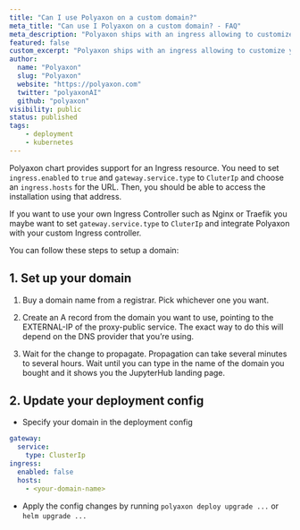 ```yaml
---
title: "Can I use Polyaxon on a custom domain?"
meta_title: "Can use I Polyaxon on a custom domain? - FAQ"
meta_description: "Polyaxon ships with an ingress allowing to customize your host."
featured: false
custom_excerpt: "Polyaxon ships with an ingress allowing to customize your host."
author:
  name: "Polyaxon"
  slug: "Polyaxon"
  website: "https://polyaxon.com"
  twitter: "polyaxonAI"
  github: "polyaxon"
visibility: public
status: published
tags:
    - deployment
    - kubernetes
---
```


Polyaxon chart provides support for an Ingress resource. You need to set `ingress.enabled` to `true` and `gateway.service.type`  to `CluterIp` and choose an `ingress.hosts` for the URL. 
Then, you should be able to access the installation using that address.

If you want to use your own Ingress Controller such as Nginx or Traefik you maybe want to set `gateway.service.type`  to `CluterIp` and integrate Polyaxon with your custom Ingress controller.

You can follow these steps to setup a domain:

## 1. Set up your domain
 
  1. Buy a domain name from a registrar. Pick whichever one you want.
    
  2. Create an A record from the domain you want to use, pointing to the EXTERNAL-IP of the proxy-public service. The exact way to do this will depend on the DNS provider that you’re using.
    
  3. Wait for the change to propagate. Propagation can take several minutes to several hours. Wait until you can type in the name of the domain you bought and it shows you the JupyterHub landing page.

## 2. Update your deployment config

* Specify your domain in the deployment config

```yaml
gateway:
  service:
    type: ClusterIp
ingress:
  enabled: false
  hosts:
    - <your-domain-name>
```

* Apply the config changes by running `polyaxon deploy upgrade ...` or `helm upgrade ...`
